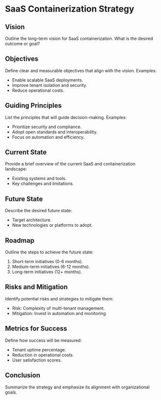 # SaaS Containerization Strategy

## Vision
Outline the long-term vision for SaaS containerization. What is the desired outcome or goal?

## Objectives
Define clear and measurable objectives that align with the vision. Examples:
- Enable scalable SaaS deployments.
- Improve tenant isolation and security.
- Reduce operational costs.

## Guiding Principles
List the principles that will guide decision-making. Examples:
- Prioritize security and compliance.
- Adopt open standards and interoperability.
- Focus on automation and efficiency.

## Current State
Provide a brief overview of the current SaaS and containerization landscape:
- Existing systems and tools.
- Key challenges and limitations.

## Future State
Describe the desired future state:
- Target architecture.
- New technologies or platforms to adopt.

## Roadmap
Outline the steps to achieve the future state:
1. Short-term initiatives (0-6 months).
2. Medium-term initiatives (6-12 months).
3. Long-term initiatives (12+ months).

## Risks and Mitigation
Identify potential risks and strategies to mitigate them:
- Risk: Complexity of multi-tenant management.
- Mitigation: Invest in automation and monitoring.

## Metrics for Success
Define how success will be measured:
- Tenant uptime percentage.
- Reduction in operational costs.
- User satisfaction scores.

## Conclusion
Summarize the strategy and emphasize its alignment with organizational goals.